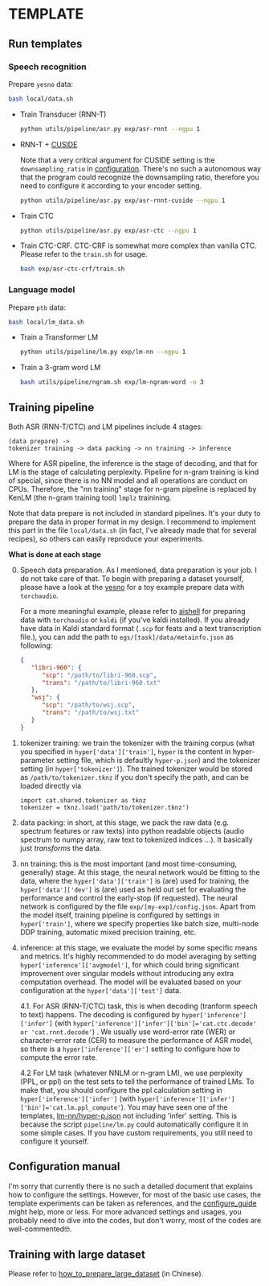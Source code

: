 # TEMPLATE

## Run templates

### Speech recognition

Prepare `yesno` data:

```bash
bash local/data.sh
```

- Train Transducer (RNN-T)

   ```bash
   python utils/pipeline/asr.py exp/asr-rnnt --ngpu 1
   ```

- RNN-T + [CUSIDE](../../docs/cuside_ch.md)

   Note that a very critical argument for CUSIDE setting is the `downsampling_ratio` in [configuration](exp/asr-rnnt-cuside/config.json). There's no such a autonomous way that the program could recognize the downsampling ratio, therefore you need to configure it according to your encoder setting.

   ```bash
   python utils/pipeline/asr.py exp/asr-rnnt-cuside --ngpu 1
   ```

- Train CTC

   ```bash
   python utils/pipeline/asr.py exp/asr-ctc --ngpu 1
   ```

- Train CTC-CRF. CTC-CRF is somewhat more complex than vanilla CTC. Please refer to the `train.sh` for usage.

   ```bash
   bash exp/asr-ctc-crf/train.sh 
   ```

### Language model

Prepare `ptb` data:

```bash
bash local/lm_data.sh
```

- Train a Transformer LM

   ```bash
   python utils/pipeline/lm.py exp/lm-nn --ngpu 1
   ```


- Train a 3-gram word LM

   ```bash
   bash utils/pipeline/ngram.sh exp/lm-ngram-word -o 3
   ```


## Training pipeline

Both ASR (RNN-T/CTC) and LM pipelines include 4 stages:

```
(data prepare) ->
tokenizer training -> data packing -> nn training -> inference
```

Where for ASR pipeline, the inference is the stage of decoding, and that for LM is the stage of calculating perplexity. Pipeline for n-gram training is kind of special, since there is no NN model and all operations are conduct on CPUs. Therefore, the "nn training" stage for n-gram pipeline is replaced by KenLM (the n-gram training tool) `lmplz` trainining.

Note that data prepare is not included in standard pipelines. It's your duty to prepare the data in proper format in my design. I recommend to implement this part in the file `local/data.sh` (in fact, I've already made that for several recipes), so others can easily reproduce your experiments.

**What is done at each stage**

0. Speech data preparation. As I mentioned, data preparation is your job. I do not take care of that. To begin with preparing a dataset yourself, please have a look at the [yesno](./local/data.sh) for a toy example prepare data with `torchaudio`.

   For a more meaningful example, please refer to [aishell](../aishell/README.md) for preparing data with `torchaudio` or `kaldi` (if you've kaldi installed). If you already have data in Kaldi standard format (`.scp` for feats and a text transcription file.), you can add the path to `egs/[task]/data/metainfo.json` as following:
   ```json
   {
      "libri-960": {
         "scp": "/path/to/libri-960.scp",
         "trans": "/path/to/libri-960.txt"
      },
      "wsj": {
         "scp": "/path/to/wsj.scp",
         "trans": "/path/to/wsj.txt"
      }
   }
   ```

1. tokenizer training: we train the tokenizer with the training corpus (what you specified in `hyper['data']['train']`, `hyper` is the content in hyper-parameter setting file, which is defaultly `hyper-p.json`) and the tokenizer setting (in `hyper['tokenizer']`).
   The trained tokenizer would be stored as `/path/to/tokenizer.tknz` if you don't specify the path, and can be loaded directly via

   ```python3
   import cat.shared.tokenizer as tknz
   tokenizer = tknz.load('path/to/tokenizer.tknz')
   ```

2. data packing: in short, at this stage, we pack the raw data (e.g. spectrum features or raw texts) into python readable objects (audio spectrum to numpy array, raw text to tokenized indices ...). It basically just *transforms* the data.

3. nn training: this is the most important (and most time-consuming, generally) stage.
   At this stage, the neural network would be fitting to the data, where the `hyper['data']['train']` is (are) used for training, the `hyper['data']['dev']` is (are) used as held out set for evaluating the performance and control the early-stop (if requested).
   The neural network is configured by the file `exp/[my-exp]/config.json`. Apart from the model itself, training pipeline is configured by settings in `hyper['train']`, where we specify properties like batch size, multi-node DDP training, automatic mixed precision training, etc.

4. inference: at this stage, we evaluate the model by some specific means and metrics.
   It's highly recommended to do model averaging by setting `hyper['inference']['avgmodel']`, for which could bring significant improvement over singular models without introducing any extra computation overhead. The model will be evaluated based on your configuration at the `hyper['data']['test']` data.

   4.1. For ASR (RNN-T/CTC) task, this is when decoding (tranform speech to text) happens. The decoding is configured by `hyper['inference']['infer']` (with `hyper['inference']['infer']['bin']='cat.ctc.decode' or 'cat.rnnt.decode'`) . We usually use word-error rate (WER) or character-error rate (CER) to measure the performance of ASR model, so there is a `hyper['inference']['er']` setting to configure how to compute the error rate.

   4.2 For LM task (whatever NNLM or n-gram LM), we use perplexity (PPL, or ppl) on the test sets to tell the performance of trained LMs. To make that, you should configure the ppl calculation setting in `hyper['inference']['infer']` (with `hyper['inference']['infer']['bin']='cat.lm.ppl_compute'`). You may have seen one of the templates, [lm-nn/hyper-p.json](exp/lm-nn/hyper-p.json) not including 'infer' setting. This is because the script `pipeline/lm.py` could automatically configure it in some simple cases. If you have custom requirements, you still need to configure it yourself.

## Configuration manual

   I'm sorry that currently there is no such a detailed document that explains how to configure the settings. However, for most of the basic use cases, the template experiments can be taken as references, and the [configure_guide](../../docs/configure_guide.md) might help, more or less.
   For more advanced settings and usages, you probably need to dive into the codes, but don't worry, most of the codes are well-commented🤓. 

## Training with large dataset

Please refer to [how_to_prepare_large_dataset](../../docs/how_to_prepare_large_dataset_ch.md) (in Chinese).
